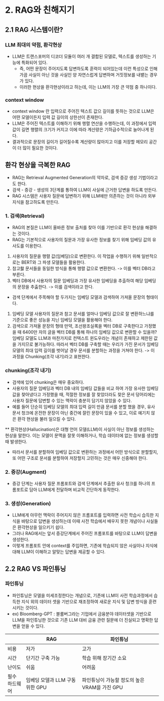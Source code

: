 # 2. RAG와 친해지기
## 2.1 RAG 시스템이란?

### LLM 최대의 약점, 환각현상
- LLM은 트랜스포머의 디코더 모듈이 여러 개 결합된 모델로, 텍스트를 생성하는 기능에 특화되어 있다. 
  - 즉, 어떤 문장이 주어지도록 답변하도록 훈력이 되어있는데 이런 특성으로 인해 가끔 사실이 아닌 것을 사실인 양 자연스럽게 답변하며 거짓정보를 내뱉는 경우가 있다.
  - 이러한 현상을 환각현상이라고 하는데, 이는 LLM의 가장 큰 약점 중 하나이다.

### context window
- context window 란 입력으로 주어진 텍스트 값으 길이를 뜻하는 것으로 LLM은 어떤 모델이든지 입력 값 길이의 상한선이 존재한다.
- LLM은 주어진 텍스트를 이해하기 위해 행렬 연산을 수행하는데, 이 과정에서 입력 값이 길면 행렬의 크기가 커지고 이에 따라 계산량은 기하급수적으로 늘어나게 된다.
- 결과적으로 문장의 길이가 길어질수록 계산량이 많아지고 이를 저장할 메모리 공간이 더 많이 필요한 것이다.

## 환각 현상을 극복한 RAG
- RAG는 Retrieval Augmented Generation의 약자로, 검색 증강 생성 기법이라고도 한다.
- 검색 - 증강 - 생성의 3단계를 통하여 LLM이 사실에 근거한 답변을 하도록 만든다.
- RAG 시스템은 사용자 질문에 답변하기 위해 LLM에만 의존하는 것이 아니라 외부 지식을 참고하도록 만든다.

### 1. 검색(Retrieval)
- RAG의 본질은 LLM이 올바른 정보 출처를 찾아 이를 기반으로 환각 현상을 해결하는 것이다.
- RAG는 기본적으로 사용자의 질문과 가장 유사한 정보를 찾기 위해 임베딩 값의 유사도를 이용한다.
1) 사용자의 질문을 행렬 값(임베딩)으로 변환한다.
이 작업을 수행하기 위해 일반적으로는 BERT와 그 파생 모델들을 활용한다.
2) 참고핧 문서들을 동일한 방식을 통해 행렬 값으로 변환한다. -> 이를 벡터 DB라고 부른다.
3) 벡터 DB에서 사용자의 질문 임베딩과 가장 유사한 임베딩을 추출하여 해당 임베딩의 문장을 추춣한다. -> 이를 검색이라고 한다.

- 검색 단계에서 주목해야 할 두가지는 임베딩 모델과 검색하여 가져올 문장의 형태이다.
1) 임베딩 모델
사용자의 질문과 참고 문서를 얼마나 임베딩 값으로 잘 변환하느냐를 기준으로 좋은 성능을 지닌 임베딩 모델을 활용해야 한다.
2) 검색으로 가져올 문장의 형태
만약, 조선왕조실록을 벡터 DB로 구축한다고 가정했을 때 6400만 자의 글을 벡터 DB를 통해 하나의 임베딩 값으로 변환할 수 있을까?
임베딩 모델도 LLM과 마찬가지로 컨텍스트 윈도우라는 개념이 존재하고 제한된 값을 가지므로 불가능하다.
따라서 벡터 DB를 구축할 때는 우리가 가진 문서가 임베딩 모델의 최대 입력 길이를 벗어날 경우 문서를 분할하는 과정을 거쳐야 한다.
-> 이 과정을 Chunking(조각 내기)라고 표현한다.
### chunking(조각 내기)
- 검색에 있어 chunking은 매우 중요하다. 
- 사용자의 질문 임베딩과 벡터 DB 내의 임베딩 값들을 비교 하여 가장 유사한 임베딩 값을 찾아냈다고 가정했을 때, 적절한 정보를 잘 찾았더라도 찾은 문서 덩어리에는 사용자 질문에 답변할 수 있는 맥락이 충분히 담기지 않았을 수 있다.
- 예를 들어 단순히 임베딩 모델의 최대 입력 길이 만큼 문서를 분할 했을 경우, 유사 문서 청크에 온전한 문장이 아닌 중간에 잘린 문장이 있을 수 있고, 이로 예기치 않은 환각 현상을 불러 일으킬 수 있다.

** 환각현상(Hallucination)은 대형 언어 모델(LLM)이 사실이 아닌 정보를 생성하는 현상을 말한다. 이는 모델이 문맥을 잘못 이해하거나, 학습 데이터에 없는 정보를 생성할 때 발생한다.
- 따라서 문서를 분할하여 임베딩 값으로 변환하는 과정에서 어떤 방식으로 분할할지, 또 어떤 구조로 문서를 분할하여 저장할지 고민하는 것은 매우 신중해야 한다.

### 2. 증강(Augment)
- 증강 단계는 사용자 질문 프롬포트와 검색 단계에서 추출한 유사 청크를 하나의 프롬포트로 담아 LLM에게 전달하며 비교적 간단하게 동작한다.

### 3. 생성(Generation)
- LLM에게 아무런 맥락이 주어지지 않은 프롬포트를 입력하면 사전 학습시 습득한 지식을 바탕으로 답변을 생성하는데 이때 사전 학습에서 배우지 못한 개념이나 사실들은 환각현상을 일으키기 쉽다.
- 그러나 RAG에서는 앞서 증강단계에서 주어진 프롬포트를 바탕으로 LLM이 답변을 생성한다.
- 이렇게 프롬포트 안에 context를 주입하면, 기존에 학습되지 않은 사실이나 지식에 대해 LLM이 이해하고 알맞는 답변을 제공할 수 있다.

## 2.2 RAG VS 파인튜닝
### 파인튜닝
- 파인튜닝은 모델을 미세조정한다는 개념으로, 기존에 LLM이 사전 학습과정에서 습득한 지식 외의 데이터 셋을 기반으로 재조정하여 새로운 지식 및 답변 방식을 훈련시키는 것이다.
- ex) Bloomberg-GPT : 블룸버그라는 기업에서 금융분야 데이터셋을 기반으로 LLM을 파인튜닝한 것으로 기존 LLM 대비 금융 관련 질문에 더 진실되고 명확한 답변을 얻을 수 있다.

|             | RAG                   | 파인튜닝                          |
|-------------|-----------------------|-------------------------------|
| 비용          | 저가                    | 고가                            |
| 시간          | 단기간 구축 가능             | 학습 위해 장기간 소요                  |
| 난이도         | 쉬움                    | 어려움                           |
| 필수<br/>하드웨어 | 임베딩 모델과 LLM 구동 위한 GPU | 파인튜닝이 가능할 정도의 높은 VRAM을 가진 GPU |